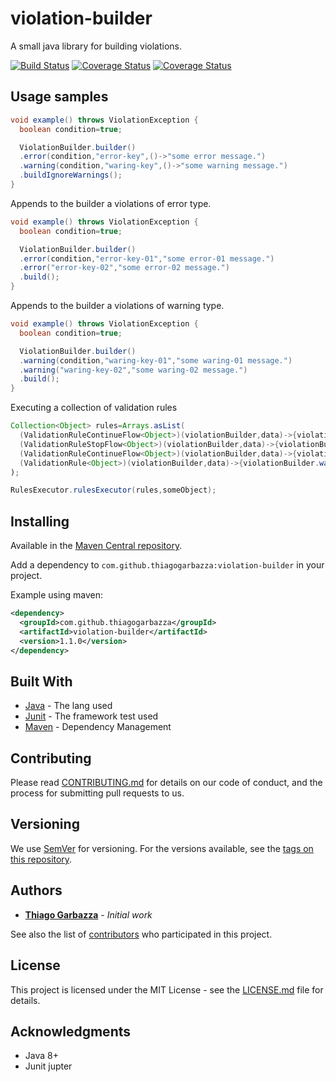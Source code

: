 # violation-builder
A small java library for building violations.

[![Build Status](https://api.travis-ci.com/thiagogarbazza/violation-builder.svg?branch=master)](https://app.travis-ci.com/thiagogarbazza/violation-builder)
[![Coverage Status](https://sonarcloud.io/api/project_badges/measure?project=com.github.thiagogarbazza:violation-builder&metric=alert_status)](https://sonarcloud.io/dashboard?id=com.github.thiagogarbazza:violation-builder)
[![Coverage Status](https://sonarcloud.io/api/project_badges/measure?project=com.github.thiagogarbazza:violation-builder&metric=coverage)](https://sonarcloud.io/dashboard?id=com.github.thiagogarbazza:violation-builder)

## Usage samples

```java
void example() throws ViolationException {
  boolean condition=true;

  ViolationBuilder.builder()
  .error(condition,"error-key",()->"some error message.")
  .warning(condition,"waring-key",()->"some warning message.")
  .buildIgnoreWarnings();
}
```

Appends to the builder a violations of error type.

```java
void example() throws ViolationException {
  boolean condition=true;

  ViolationBuilder.builder()
  .error(condition,"error-key-01","some error-01 message.")
  .error("error-key-02","some error-02 message.")
  .build();
}
```

Appends to the builder a violations of warning type.

```java
void example() throws ViolationException {
  boolean condition=true;

  ViolationBuilder.builder()
  .warning(condition,"waring-key-01","some waring-01 message.")
  .warning("waring-key-02","some waring-02 message.")
  .build();
}
```

Executing a collection of validation rules

```java
Collection<Object> rules=Arrays.asList(
  (ValidationRuleContinueFlow<Object>)(violationBuilder,data)->{violationBuilder.warning(condition,"waring-key-01","some waring-01 message.")}),
  (ValidationRuleStopFlow<Object>)(violationBuilder,data)->{violationBuilder.error(condition,"error-key-01","some error-01 message.")}),
  (ValidationRuleContinueFlow<Object>)(violationBuilder,data)->{violationBuilder.warning(condition,"error-key-01","some error-01 message.")}),
  (ValidationRule<Object>)(violationBuilder,data)->{violationBuilder.warning(condition,"error-key-01","some error-01 message.");return Rulesflow.CONTINUE;}),
);

RulesExecutor.rulesExecutor(rules,someObject);
```

## Installing

Available in the [Maven Central repository].

Add a dependency to `com.github.thiagogarbazza:violation-builder` in your project.

Example using maven:
```xml
<dependency>
  <groupId>com.github.thiagogarbazza</groupId>
  <artifactId>violation-builder</artifactId>
  <version>1.1.0</version>
</dependency>
```

## Built With

- [Java](https://www.java.com/) - The lang used
- [Junit](https://junit.org/junit5/) - The framework test used
- [Maven](https://maven.apache.org/) - Dependency Management

## Contributing

Please read [CONTRIBUTING.md](CONTRIBUTING.md) for details on our code of conduct, and the process for submitting pull requests to us.

## Versioning

We use [SemVer](http://semver.org/) for versioning. For the versions available, see the [tags on this repository].

## Authors

- **[Thiago Garbazza](https://github.com/thiagogarbazza)** - *Initial work*

See also the list of [contributors] who participated in this project.

## License

This project is licensed under the MIT License - see the [LICENSE.md](LICENSE.md) file for details.

## Acknowledgments

- Java 8+
- Junit jupter


[contributors]: (https://github.com/thiagogarbazza/violation-builder/contributors)
[tags on this repository]: https://github.com/thiagogarbazza/violation-builder/tags

[Maven Central repository]: http://mvnrepository.com/artifact/com.github.thiagogarbazza/violation-builder
